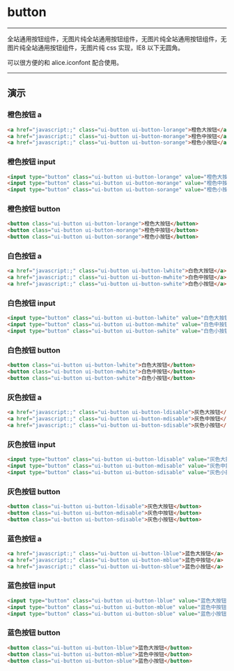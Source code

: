 # button

---

全站通用按钮组件，无图片纯全站通用按钮组件，无图片纯全站通用按钮组件，无图片纯全站通用按钮组件，无图片纯 css 实现，IE8 以下无圆角。

可以很方便的和 alice.iconfont 配合使用。

---

<link type="text/css" rel="stylesheet" media="screen" href="src/button.css">
<link type="text/css" rel="stylesheet" media="screen" href="src/ui-button-orange.css">
<link type="text/css" rel="stylesheet" media="screen" href="src/ui-button-white.css">
<link type="text/css" rel="stylesheet" media="screen" href="src/ui-button-disable.css">
<link type="text/css" rel="stylesheet" media="screen" href="src/ui-button-blue.css">
<style>
a { color: #08c; }
a:hover { color: #000; }
a:active { color: #f60; }
a:visited { color: red; }
</style>

## 演示

### 橙色按钮 a

````html
<a href="javascript:;" class="ui-button ui-button-lorange">橙色大按钮</a>
<a href="javascript:;" class="ui-button ui-button-morange">橙色中按钮</a>
<a href="javascript:;" class="ui-button ui-button-sorange">橙色小按钮</a>
````

### 橙色按钮 input

````html
<input type="button" class="ui-button ui-button-lorange" value="橙色大按钮">
<input type="button" class="ui-button ui-button-morange" value="橙色中按钮">
<input type="button" class="ui-button ui-button-sorange" value="橙色小按钮">
````

### 橙色按钮 button

````html
<button class="ui-button ui-button-lorange">橙色大按钮</button>
<button class="ui-button ui-button-morange">橙色中按钮</button>
<button class="ui-button ui-button-sorange">橙色小按钮</button>
````

### 白色按钮 a

````html
<a href="javascript:;" class="ui-button ui-button-lwhite">白色大按钮</a>
<a href="javascript:;" class="ui-button ui-button-mwhite">白色中按钮</a>
<a href="javascript:;" class="ui-button ui-button-swhite">白色小按钮</a>
````

### 白色按钮 input

````html
<input type="button" class="ui-button ui-button-lwhite" value="白色大按钮">
<input type="button" class="ui-button ui-button-mwhite" value="白色中按钮">
<input type="button" class="ui-button ui-button-swhite" value="白色小按钮">
````

### 白色按钮 button

````html
<button class="ui-button ui-button-lwhite">白色大按钮</button>
<button class="ui-button ui-button-mwhite">白色中按钮</button>
<button class="ui-button ui-button-swhite">白色小按钮</button>
````

### 灰色按钮 a

````html
<a href="javascript:;" class="ui-button ui-button-ldisable">灰色大按钮</a>
<a href="javascript:;" class="ui-button ui-button-mdisable">灰色中按钮</a>
<a href="javascript:;" class="ui-button ui-button-sdisable">灰色小按钮</a>
````

### 灰色按钮 input

````html
<input type="button" class="ui-button ui-button-ldisable" value="灰色大按钮">
<input type="button" class="ui-button ui-button-mdisable" value="灰色中按钮">
<input type="button" class="ui-button ui-button-sdisable" value="灰色小按钮">
````

### 灰色按钮 button

````html
<button class="ui-button ui-button-ldisable">灰色大按钮</button>
<button class="ui-button ui-button-mdisable">灰色中按钮</button>
<button class="ui-button ui-button-sdisable">灰色小按钮</button>
````

### 蓝色按钮 a

````html
<a href="javascript:;" class="ui-button ui-button-lblue">蓝色大按钮</a>
<a href="javascript:;" class="ui-button ui-button-mblue">蓝色中按钮</a>
<a href="javascript:;" class="ui-button ui-button-sblue">蓝色小按钮</a>
````

### 蓝色按钮 input

````html
<input type="button" class="ui-button ui-button-lblue" value="蓝色大按钮">
<input type="button" class="ui-button ui-button-mblue" value="蓝色中按钮">
<input type="button" class="ui-button ui-button-sblue" value="蓝色小按钮">
````

### 蓝色按钮 button

````html
<button class="ui-button ui-button-lblue">蓝色大按钮</button>
<button class="ui-button ui-button-mblue">蓝色中按钮</button>
<button class="ui-button ui-button-sblue">蓝色小按钮</button>
````


